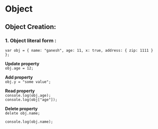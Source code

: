 # **Object**

## Object Creation:

### 1. Object literal form :
`var obj = {
  name: "ganesh",
  age: 11,
  x: true,
  address: {
    zip: 1111
  }
};`


**Update property** <br>
`obj.age = 12;` 

**Add property** <br>
`obj.y = "some value";` <br>

**Read property** <br>
`console.log(obj.age);` <br>
`console.log(obj["age"]);`

**Delete property** <br>
`delete obj.name;`

`console.log(obj.name);`
